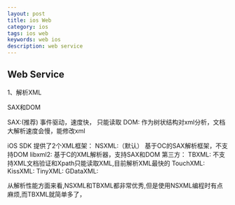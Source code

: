 ```yaml
---
layout: post
title: ios Web
category: ios
tags: ios web
keywords: web ios
description: web service
---
```


## Web Service

1、解析XML

SAX和DOM

SAX:(推荐)  事件驱动，速度快， 只能读取
DOM:        作为树状结构对xml分析，文档大解析速度会慢，能修改xml


iOS SDK 提供了2个XML框架：
NSXML:（默认）  基于OC的SAX解析框架，不支持DOM
libxml2:        基于C的XML解析器，支持SAX和DOM
第三方：
TBXML:  不支持XML文档验证和Xpath只能读取XML,目前解析XML最快的
TouchXML:
KissXML:
TinyXML:
GDataXML:

从解析性能方面来看,NSXML和TBXML都非常优秀,但是使用NSXML编程时有点麻烦,而TBXML就简单多了，
